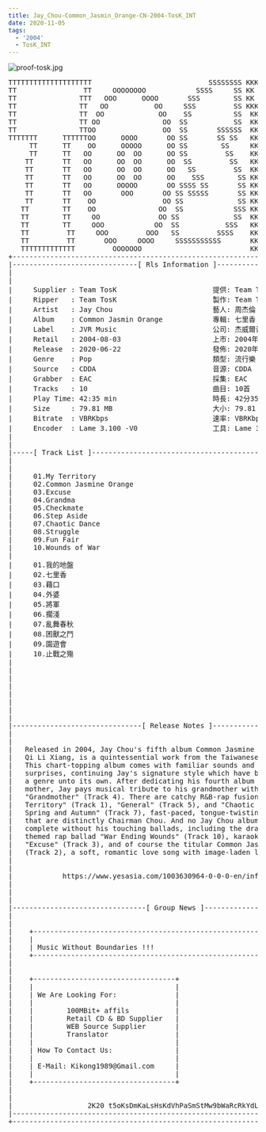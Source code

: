 ```yaml
---
title: Jay_Chou-Common_Jasmin_Orange-CN-2004-TosK_INT
date: 2020-11-05
tags:
  - '2004'
  - TosK_INT
---
```


![proof-tosk.jpg](https://goindex.65style.workers.dev/3:/Music/MP3/Jay_Chou-Common_Jasmin_Orange-CN-2004-TosK_INT/00-jay_chou-common_jasmin_orange-cn-2004-proof-tosk.jpg)


<retrotxt v-slot>
<pre class="has-text-plain text-1x font-ibm_vga_8x16">TTTTTTTTTTTTTTTTTTTT                            SSSSSSSS KKKKKKKK  KKKKKKKKKKKKKK
TT                TT     OOOOOOOO            SSSS     SS KK   KKK  KKKK        KK
TT               TTT   OOO      OOOO       SSS        SS KK    KKK  KKK        KK
TT               TT   OO           OO     SSS         SS KKK      KKKK        KK
TT               TT  OO             OO    SS          SS  KK       KK        KK
TT               TT OO               OO  SS           SS  KK                KK
TT               TTOO                OO  SS       SSSSSS  KK                KK
TTTTTTT      TTTTTTOO      OOOO       OO SS       SS SS   KK               KK
     TT      TT    OO      OOOOO      OO SS        SS     KK              KK
     TT      TT   OO      OO  OO      OO SS         SS    KK              KK
    TT       TT   OO      OO  OO      OO  SS         SS   KK               KK
    TT       TT   OO      OO  OO      OO   SS         SS  KK                KK
    TT       TT   OO      OO  OO      OO    SSS        SS KK                 KK
    TT       TT   OO      OOOOO       OO SSSS SS       SS KK                  KK
    TT       TT   OO       OOO       OO SS SSSSS       SS KK                   KK
    TT       TT    OO                OO SS             SS KK       KK           KK
   TT        TT    OO               OO  SS            SSS KK      KKKK         KK
   TT        TT     OO              OO SS             SS  KK      KK KK       KK
   TT        TT     OOO            OO  SS           SSS   KK      KK  KK    KKK
   TT         TT     OOO         OOO   SS         SSSS    KK       KK  KK  KKK
   TT         TT       OOO     OOOO     SSSSSSSSSSS       KK KKKKKKKK  KK KKK
   TTTTTTTTTTTTT         OOOOOOO                          KKKK          KKKK
+------------------------------------------------------------------------------+
|------------------------------[ Rls Information ]-----------------------------|
|                                                                              |
|                                                                              |
|     Supplier : Team TosK                       提供: Team TosK               |
|     Ripper   : Team TosK                       製作: Team TosK               |
|     Artist   : Jay Chou                        藝人: 周杰倫                  |
|     Album    : Common Jasmin Orange            專輯: 七里香                  |
|     Label    : JVR Music                       公司: 杰威爾音樂              |
|     Retail   : 2004-08-03                      上市: 2004年08月03日          |
|     Release  : 2020-06-22                      發佈: 2020年06月22日          |
|     Genre    : Pop                             類型: 流行樂                  |
|     Source   : CDDA                            音源: CDDA                    |
|     Grabber  : EAC                             採集: EAC                     |
|     Tracks   : 10                              曲目: 10首                    |
|     Play Time: 42:35 min                       時長: 42分35秒                |
|     Size     : 79.81 MB                        大小: 79.81 MB                |
|     Bitrate  : VBRKbps                         速率: VBRKbps                 |
|     Encoder  : Lame 3.100 -V0                  工具: Lame 3.100 -V0          |
|                                                                              |
|                                                                              |
|-----[ Track List ]-----------------------------------------------------------|
|                                                                              |
|                                                                              |
|     01.My Territory                                        [04:03]           |
|     02.Common Jasmine Orange                               [04:57]           |
|     03.Excuse                                              [04:18]           |
|     04.Grandma                                             [04:03]           |
|     05.Checkmate                                           [03:22]           |
|     06.Step Aside                                          [03:58]           |
|     07.Chaotic Dance                                       [04:38]           |
|     08.Struggle                                            [04:27]           |
|     09.Fun Fair                                            [04:14]           |
|     10.Wounds of War                                       [04:35]           |
|                                                            -------           |
|     01.我的地盤                                            [04:03]           |
|     02.七里香                                              [04:57]           |
|     03.藉口                                                [04:18]           |
|     04.外婆                                                [04:03]           |
|     05.將軍                                                [03:22]           |
|     06.擱淺                                                [03:58]           |
|     07.亂舞春秋                                            [04:38]           |
|     08.困獸之鬥                                            [04:27]           |
|     09.園遊會                                              [04:14]           |
|     10.止戰之殤                                            [04:35]           |
|                                                            -------           |
|                                                             42:35 min        |
|                                                             79.81 MB         |
|                                                                              |
|                                                                              |
|                                                                              |
|                                                                              |
|                                                                              |
|-------------------------------[ Release Notes ]------------------------------|
|                                                                              |
|                                                                              |
|   Released in 2004, Jay Chou's fifth album Common Jasmine Orange, or         |
|   Qi Li Xiang, is a quintessential work from the Taiwanese superstar.        |
|   This chart-topping album comes with familiar sounds and pleasant           |
|   surprises, continuing Jay's signature style which have by now become       |
|   a genre unto its own. After dedicating his fourth album to his             |
|   mother, Jay pays musical tribute to his grandmother with the sweet         |
|   "Grandmother" (Track 4). There are catchy R&amp;B-rap fusions like "My         |
|   Territory" (Track 1), "General" (Track 5), and "Chaotic Dance of           |
|   Spring and Autumn" (Track 7), fast-paced, tongue-twisting numbers          |
|   that are distinctly Chairman Chou. And no Jay Chou album would be          |
|   complete without his touching ballads, including the dramatic war-         |
|   themed rap ballad "War Ending Wounds" (Track 10), karaoke favorite         |
|   "Excuse" (Track 3), and of course the titular Common Jasmine Orange        |
|   (Track 2), a soft, romantic love song with image-laden lyrics.             |
|                                                                              |
|                                                                              |
|            https://www.yesasia.com/1003630964-0-0-0-en/info.html             |
|                                                                              |
|                                                                              |
|                                                                              |
|--------------------------------[ Group News ]--------------------------------|
|                                                                              |
|                                                                              |
|    +--------------------------------------------------------------------+    |
|    |                                                                    |    |
|    | Music Without Boundaries !!!                                       |    |
|    +--------------------------------------------------------------------+    |
|                                                                              |
|                                                                              |
|    +----------------------------------+                                      |
|    |                                  |                                      |
|    | We Are Looking For:              |                                      |
|    |                                  |                                      |
|    |        100MBit+ affils           |                                      |
|    |        Retail CD &amp; BD Supplier   |                                      |
|    |        WEB Source Supplier       |                                      |
|    |        Translator                |                                      |
|    |                                  |                                      |
|    | How To Contact Us:               |                                      |
|    |                                  |                                      |
|    | E-Mail: Kikong1989@Gmail.com     |                                      |
|    |                                  |                    RlS No. 1828      |
|    +----------------------------------+                                      |
|                                                                              |
|                                                                              |
|                  2K20 t5oKsDmKaLsHsKdVhPaSmStMw9bWaRcRkYdL                   |
|------------------------------------------------------------------------------|
+------------------------------------------------------------------------------+
<span class="dos-cursor">_</span></pre>
</retrotxt>

<a-player 
    :options="{
        audio: [
          {
            name: '我的地盤',
            artist: '周杰倫',
            url: 'https://goindex.65style.workers.dev/3:/Music/MP3/Jay_Chou-Common_Jasmin_Orange-CN-2004-TosK_INT/01-jay_chou-my_territory-tosk.mp3',
            cover: 'https://goindex.65style.workers.dev/3:/Music/MP3/Jay_Chou-Common_Jasmin_Orange-CN-2004-TosK_INT/00-jay_chou-common_jasmin_orange-cn-2004-proof-tosk.jpg',
            theme: '#ebd0c2'
          },
        ]
    }"
/>


<download url="https://mirrorace.org/m/102j1"/>


